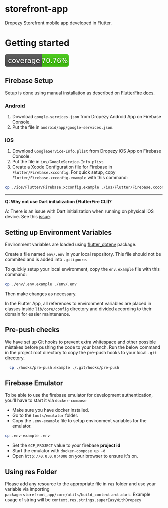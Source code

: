 # storefront-app

Dropezy Storefront mobile app developed in Flutter.

# Getting started

![coverage](coverage_badge.svg)

## Firebase Setup

Setup is done using manual installation as described on [FlutterFire docs](https://firebase.flutter.dev/docs/manual-installation).

### Android

1. Download `google-services.json` from Dropezy Android App on Firebase Console.
2. Put the file in `android/app/google-services.json`.

### iOS

1. Download `GoogleService-Info.plist` from Dropezy iOS App on Firebase Console.
2. Put the file in `ios/GoogleService-Info.plist`.
3. Create a Xcode Configuration file for Firebase in `Flutter/Firebase.xcconfig`. For quick setup, copy `Flutter/Firebase.xcconfig.example` with this command:

```bash
cp ./ios/Flutter/Firebase.xcconfig.example ./ios/Flutter/Firebase.xcconfig
```

---

**Q: Why not use Dart initialization (FlutterFire CLI)?**

A: There is an issue with Dart initialization when running on physical iOS device. See this [issue](https://github.com/FirebaseExtended/flutterfire/issues/7983).

## Setting up Environment Variables

Environment variables are loaded using [flutter_dotenv](https://pub.dev/packages/flutter_dotenv) package.

Create a file named `env/.env` in your local repository. This file should not be commited and
is added into `.gitignore`.

To quickly setup your local environment, copy the `env.example` file with this command:

```bash
cp ./env/.env.example ./env/.env
```

Then make changes as necessary.

In the Flutter App, all references to environment variables are placed in classes inside `lib/core/config` directory
and divided according to their domain for easier maintenance.

## Pre-push checks

We have set up Git hooks to prevent extra whitespace and other possible mistakes before pushing the code to your branch. Run the below command in the project root directory to copy the pre-push hooks to your local `.git` directory.

```bash
  cp ./hooks/pre-push.example ./.git/hooks/pre-push
```

## Firebase Emulator

To be able to use the firebase emulator for development authentication, you'll have to start it via `docker-compose`

- Make sure you have docker installed.
- Go to the `tools/emulator` folder.
- Copy the `.env-example` file to setup environment variables for the emulator.

```bash
cp .env-example .env
```

- Set the `GCP_PROJECT` value to your firebase **project id**
- Start the emulator with `docker-compose up -d`
- Open `http://0.0.0.0:4000` on your browser to ensure it's on.

## Using res Folder

Please add any resource to the appropriate file in `res` folder and use your variable via importing `package:storefront_app/core/utils/build_context.ext.dart`. Example usage of string will be `context.res.strings.superEasyWithDropezy`

